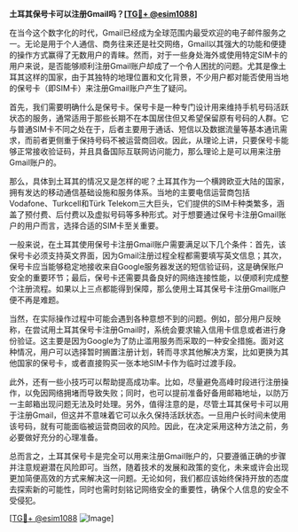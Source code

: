**土耳其保号卡可以注册Gmail吗？[[TG💪+ @esim1088](https://t.me/s/esim1088)]**

在当今这个数字化的时代，Gmail已经成为全球范围内最受欢迎的电子邮件服务之一。无论是用于个人通信、商务往来还是社交网络，Gmail以其强大的功能和便捷的操作方式赢得了无数用户的青睐。然而，对于一些身处海外或使用特定SIM卡的用户来说，是否能够顺利注册Gmail账户却成了一个令人困扰的问题。尤其是像土耳其这样的国家，由于其独特的地理位置和文化背景，不少用户都对能否使用当地的保号卡（即SIM卡）来注册Gmail账户产生了疑问。

首先，我们需要明确什么是保号卡。保号卡是一种专门设计用来维持手机号码活跃状态的服务，通常适用于那些长期不在本国居住但又希望保留原有号码的人群。它与普通SIM卡不同之处在于，后者主要用于通话、短信以及数据流量等基本通讯需求，而前者更侧重于保持号码不被运营商回收。因此，从理论上讲，只要保号卡能够正常接收验证码，并且具备国际互联网访问能力，那么理论上是可以用来注册Gmail账户的。

那么，具体到土耳其的情况又是怎样的呢？土耳其作为一个横跨欧亚大陆的国家，拥有发达的移动通信基础设施和服务体系。当地的主要电信运营商包括Vodafone、Turkcell和Türk Telekom三大巨头，它们提供的SIM卡种类繁多，涵盖了预付费、后付费以及虚拟号码等多种形式。对于想要通过保号卡注册Gmail账户的用户而言，选择合适的SIM卡至关重要。

一般来说，在土耳其使用保号卡注册Gmail账户需要满足以下几个条件：首先，该保号卡必须支持英文界面，因为Gmail注册过程全程都需要填写英文信息；其次，保号卡应当能够稳定地接收来自Google服务器发送的短信验证码，这是确保账户安全的重要环节；最后，保号卡还需要具备良好的网络连接性能，以便顺利完成整个注册流程。如果以上三点都能得到保障，那么使用土耳其保号卡注册Gmail账户便不再是难题。

当然，在实际操作过程中可能会遇到各种意想不到的问题。例如，部分用户反映称，在尝试用土耳其保号卡注册Gmail时，系统会要求输入信用卡信息或者进行身份验证。这主要是因为Google为了防止滥用服务而采取的一种安全措施。面对这种情况，用户可以选择暂时搁置注册计划，转而寻求其他解决方案，比如更换为其他国家的保号卡，或者直接购买一张本地SIM卡作为临时过渡手段。

此外，还有一些小技巧可以帮助提高成功率。比如，尽量避免高峰时段进行注册操作，以免因网络拥堵而导致失败；同时，也可以提前准备好备用邮箱地址，以防万一主邮箱出现问题无法及时处理。另外，值得注意的是，尽管土耳其保号卡可以用于注册Gmail，但这并不意味着它可以永久保持活跃状态。一旦用户长时间未使用该号码，就有可能面临被运营商回收的风险。因此，在决定采用这种方法之前，务必要做好充分的心理准备。

总而言之，土耳其保号卡是完全可以用来注册Gmail账户的，只要遵循正确的步骤并注意规避潜在风险即可。当然，随着技术的发展和政策的变化，未来或许会出现更加简便高效的方式来解决这一问题。无论如何，我们都应该始终保持开放的态度去探索新的可能性，同时也需时刻铭记网络安全的重要性，确保个人信息的安全不受侵犯。

[[TG💪+ @esim1088](https://t.me/s/esim1088) ![Image](https://i.postimg.cc/4NQfJmqS/Snipaste-2025-05-13-00-14-12.png)]